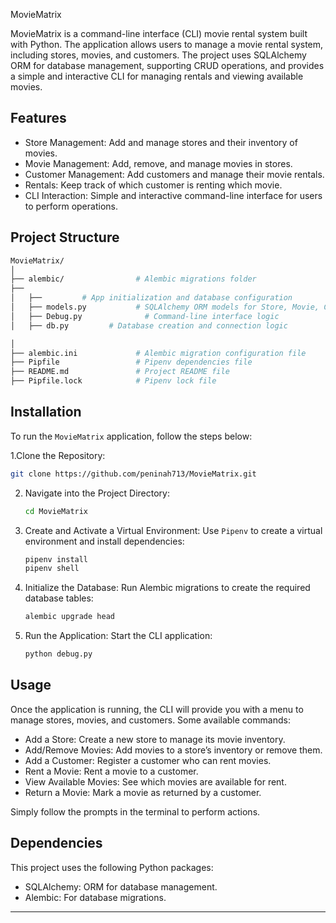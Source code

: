 MovieMatrix

MovieMatrix is a command-line interface (CLI) movie rental system built with Python. The application allows users to manage a movie rental system, including stores, movies, and customers. The project uses SQLAlchemy ORM for database management, supporting CRUD operations, and provides a simple and interactive CLI for managing rentals and viewing available movies.

## Features

- Store Management: Add and manage stores and their inventory of movies.
- Movie Management: Add, remove, and manage movies in stores.
- Customer Management: Add customers and manage their movie rentals.
- Rentals: Keep track of which customer is renting which movie.
- CLI Interaction: Simple and interactive command-line interface for users to perform operations.

## Project Structure

```bash
MovieMatrix/
│
├── alembic/                # Alembic migrations folder
├── 
│   ├──         # App initialization and database configuration
│   ├── models.py           # SQLAlchemy ORM models for Store, Movie, Customer, base
│   ├── Debug.py              # Command-line interface logic
│   ├── db.py         # Database creation and connection logic

│
├── alembic.ini             # Alembic migration configuration file
├── Pipfile                 # Pipenv dependencies file
├── README.md               # Project README file
├── Pipfile.lock            # Pipenv lock file
```

## Installation

To run the `MovieMatrix` application, follow the steps below:

1.Clone the Repository:
   ```bash
   git clone https://github.com/peninah713/MovieMatrix.git
   ```

2. Navigate into the Project Directory:
   ```bash
   cd MovieMatrix
   ```

3. Create and Activate a Virtual Environment:
   Use `Pipenv` to create a virtual environment and install dependencies:
   ```bash
   pipenv install
   pipenv shell
   ```

4. Initialize the Database:
   Run Alembic migrations to create the required database tables:
   ```bash
   alembic upgrade head
   ```

5. Run the Application:
   Start the CLI application:
   ```bash
   python debug.py
   ```

## Usage

Once the application is running, the CLI will provide you with a menu to manage stores, movies, and customers. Some available commands:

- Add a Store: Create a new store to manage its movie inventory.
- Add/Remove Movies: Add movies to a store’s inventory or remove them.
- Add a Customer: Register a customer who can rent movies.
- Rent a Movie: Rent a movie to a customer.
- View Available Movies: See which movies are available for rent.
- Return a Movie: Mark a movie as returned by a customer.

Simply follow the prompts in the terminal to perform actions.

## Dependencies

This project uses the following Python packages:

- SQLAlchemy: ORM for database management.
- Alembic: For database migrations.

---

